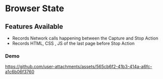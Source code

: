 # Browser State

## Features Available
- Records Network calls happening between the Capture and Stop Action
- Records HTML, CSS , JS of the last page before Stop Action

### Demo

https://github.com/user-attachments/assets/565cb6f2-41b3-414a-a6fc-a1c6b06f3760




